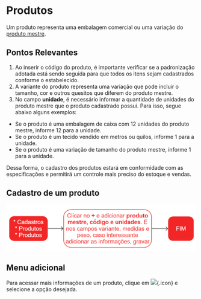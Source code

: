 # Produtos

Um produto representa uma embalagem comercial ou uma variação do [produto mestre](product).

## Pontos Relevantes

1. Ao inserir o código do produto, é importante verificar se a padronização adotada está sendo seguida para que todos os itens sejam cadastrados conforme o estabelecido. 
1. A variante do produto representa uma variação que pode incluir o tamanho, cor e outros quesitos que diferem do produto mestre.
1. No campo **unidade**, é necessário informar a quantidade de unidades do produto mestre que o produto cadastrado possui. Para isso, segue abaixo alguns exemplos:

* Se o produto é uma embalagem de caixa com 12 unidades do produto mestre, informe 12 para a unidade.
* Se o produto é um tecido vendido em metros ou quilos, informe 1 para a unidade.
* Se o produto é uma variação de tamanho do produto mestre, informe 1 para a unidade.

Dessa forma, o cadastro dos produtos estará em conformidade com as especificações e permitirá um controle mais preciso do estoque e vendas.

## Cadastro de um produto

![Cadastro - Produto](productPacking.png)

## Menu adicional

Para acessar mais informações de um produto, clique em ![](https://static.zenerp.app.br/icons/action-more-tr.svg){.icon} e selecione a opção desejada.
